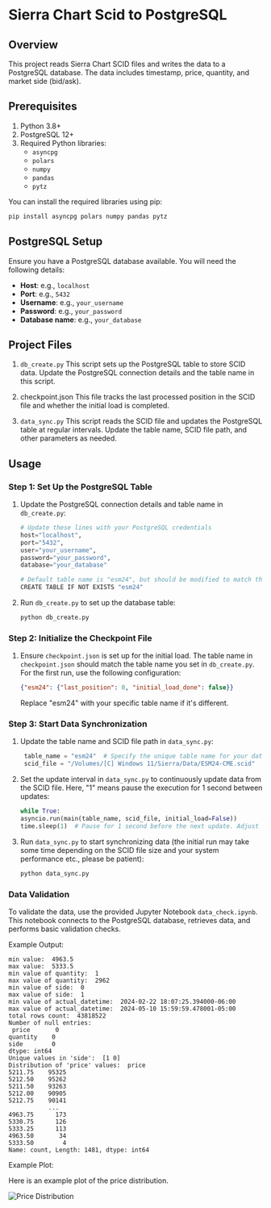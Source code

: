 # Sierra Chart Scid to PostgreSQL

## Overview

This project reads Sierra Chart SCID files and writes the data to a PostgreSQL database. The data includes timestamp, price, quantity, and market side (bid/ask).

## Prerequisites

1. Python 3.8+
2. PostgreSQL 12+
3. Required Python libraries:
   - `asyncpg`
   - `polars`
   - `numpy`
   - `pandas`
   - `pytz`


You can install the required libraries using pip:
```bash
pip install asyncpg polars numpy pandas pytz
```

## PostgreSQL Setup

Ensure you have a PostgreSQL database available. You will need the following details:

- **Host**: e.g., `localhost`
- **Port**: e.g., `5432`
- **Username**: e.g., `your_username`
- **Password**: e.g., `your_password`
- **Database name**: e.g., `your_database`


## Project Files

1. `db_create.py`
This script sets up the PostgreSQL table to store SCID data. Update the PostgreSQL connection details and the table name in this script.

2. checkpoint.json
This file tracks the last processed position in the SCID file and whether the initial load is completed.

3. `data_sync.py`
This script reads the SCID file and updates the PostgreSQL table at regular intervals. Update the table name, SCID file path, and other parameters as needed.

## Usage
### Step 1: Set Up the PostgreSQL Table
1. Update the PostgreSQL connection details and table name in `db_create.py`:

   ```python
   # Update these lines with your PostgreSQL credentials
   host="localhost",
   port="5432", 
   user="your_username",
   password="your_password",
   database="your_database"

   # Default table name is "esm24", but should be modified to match the specific contract symbol you are working with.
   CREATE TABLE IF NOT EXISTS "esm24"
    ```
2. Run `db_create.py` to set up the database table:

    ```bash
    python db_create.py
    ```
### Step 2: Initialize the Checkpoint File
1. Ensure `checkpoint.json` is set up for the initial load. The table name in `checkpoint.json` should match the table name you set in `db_create.py`. For the first run, use the following configuration:

   ```json
   {"esm24": {"last_position": 0, "initial_load_done": false}}
    ```
    Replace "esm24" with your specific table name if it's different.

### Step 3: Start Data Synchronization
1. Update the table name and SCID file path in `data_sync.py`:

   ```python
    table_name = "esm24"  # Specify the unique table name for your data.
    scid_file = "/Volumes/[C] Windows 11/Sierra/Data/ESM24-CME.scid"  # Set the file path to your SCID file.

2. Set the update interval in `data_sync.py` to continuously update data from the SCID file. 
    Here, "1" means pause the execution for 1 second between updates:
    ```python
    while True:
    asyncio.run(main(table_name, scid_file, initial_load=False))
    time.sleep(1)  # Pause for 1 second before the next update. Adjust as needed.
    ```

3. Run `data_sync.py` to start synchronizing data (the initial run may take some time depending on the SCID file size and your system performance etc., please be patient):
    ``` bash
    python data_sync.py
    ```

### Data Validation
To validate the data, use the provided Jupyter Notebook `data_check.ipynb`. This notebook connects to the PostgreSQL database, retrieves data, and performs basic validation checks.

Example Output:

```
min value:  4963.5
max value:  5333.5
min value of quantity:  1
max value of quantity:  2962
min value of side:  0
max value of side:  1
min value of actual_datetime:  2024-02-22 18:07:25.394000-06:00
max value of actual_datetime:  2024-05-10 15:59:59.478001-05:00
total rows count:  43818522
Number of null entries:
 price       0
quantity    0
side        0
dtype: int64
Unique values in 'side':  [1 0]
Distribution of 'price' values:  price
5211.75    95325
5212.50    95262
5211.50    93263
5212.00    90905
5212.75    90141
           ...  
4963.75      173
5330.75      126
5333.25      113
4963.50       34
5333.50        4
Name: count, Length: 1481, dtype: int64
```

Example Plot:

Here is an example plot of the price distribution.

![Price Distribution](docs/volumeprofile.png)
